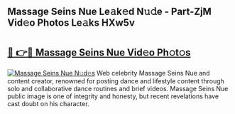## Massage Seins Nue Le𝚊k𝚎d N𝚞𝚍e - Part-ZjM Vid𝚎o Photos Le𝚊ks HXw5v

# <h2><a href="http://fb0f5c.evod.top/?m=Massage+Seins+Nue">🔗 👉🔴 Massage Seins Nue Vid𝚎o Ph𝚘t𝚘s</a></h2>

[![Massage Seins Nue N𝚞d𝚎s](https://i.imgur.com/8V9OHl7.gif)](http://fb0f5c.evod.top/?m=Massage+Seins+Nue)
Web celebrity Massage Seins Nue and content creator, renowned for posting dance and lifestyle content through solo and collaborative dance routines and brief videos. Massage Seins Nue public image is one of integrity and honesty, but recent revelations have cast doubt on his character. 
